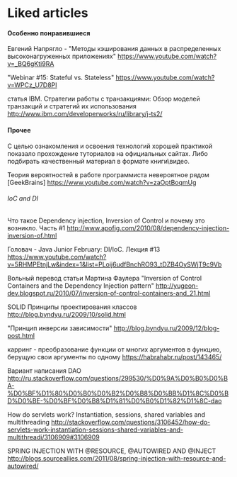 # Liked articles

#### Особенно понравившиеся

Евгений Напрягло - "Методы кэширования данных в распределенных высоконагруженных приложениях"
https://www.youtube.com/watch?v=_BQ6gKti9RA

"Webinar #15: Stateful vs. Stateless"
https://www.youtube.com/watch?v=WPCz_U7D8PI

статья IBM. Стратегии работы с транзакциями: Oбзор моделей транзакций и стратегий их использования
http://www.ibm.com/developerworks/ru/library/j-ts2/


#### Прочее

С целью ознакомления и освоения технологий хорошей практикой показало прохождение туториалов на официальных сайтах. Либо подбирать качественный материал в формате книги\видео.

Теория вероятностей в работе программиста невероятное рядом [GeekBrains]
https://www.youtube.com/watch?v=zaOptBoqmUg


###### IoC and DI

Что такое Dependency injection, Inversion of Control и почему это возникло. Часть #1
http://www.apofig.com/2010/08/dependency-injection-inversion-of.html

Головач - Java Junior February: DI/IoC. Лекция #13
https://www.youtube.com/watch?v=5RHMPEtnjLw&index=1&list=PLoij6udfBnchRO93_tDZB4OySWjT9c9Vb

Вольный перевод статьи Мартина Фаулера "Inversion of Control Containers and the Dependency Injection pattern"
http://yugeon-dev.blogspot.ru/2010/07/inversion-of-control-containers-and_21.html


SOLID Принципы проектирования классов
http://blog.byndyu.ru/2009/10/solid.html

"Принцип инверсии зависимости"
http://blog.byndyu.ru/2009/12/blog-post.html

карринг - преобразование функции от многих аргументов в функцию, берущую свои аргументы по одному
https://habrahabr.ru/post/143465/


Вариант написания DAO
http://ru.stackoverflow.com/questions/299530/%D0%9A%D0%B0%D0%BA-%D0%BF%D1%80%D0%B0%D0%B2%D0%B8%D0%BB%D1%8C%D0%BD%D0%BE-%D0%BF%D0%B8%D1%81%D0%B0%D1%82%D1%8C-dao

How do servlets work? Instantiation, sessions, shared variables and multithreading
http://stackoverflow.com/questions/3106452/how-do-servlets-work-instantiation-sessions-shared-variables-and-multithreadi/3106909#3106909

SPRING INJECTION WITH @RESOURCE, @AUTOWIRED AND @INJECT
http://blogs.sourceallies.com/2011/08/spring-injection-with-resource-and-autowired/
